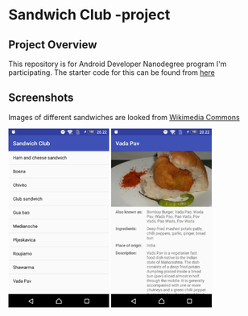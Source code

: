 # Sandwich Club -project

## Project Overview
This repository is for Android Developer Nanodegree program I'm participating.
The starter code for this can be found from [here](https://github.com/udacity/sandwich-club-starter-code)

## Screenshots
Images of different sandwiches are looked from [Wikimedia Commons](https://commons.wikimedia.org/)

<img src="https://github.com/skipadu/sandwich-club/raw/master/screenshots/main.png?raw=true" width="200" alt="Main-screen"> <img src="https://github.com/skipadu/sandwich-club/raw/master/screenshots/detail.png?raw=true" width="200" alt="Detail-screen">
